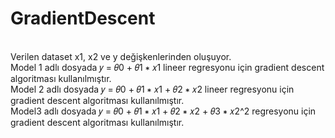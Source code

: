 # GradientDescent
<br/>
Verilen dataset x1, x2 ve y değişkenlerinden oluşuyor.
<br/>
Model 1 adlı dosyada 𝑦 = 𝜃0 + 𝜃1 ∗ 𝑥1 lineer regresyonu için gradient descent algoritması kullanılmıştır.
<br/>
Model 2 adlı dosyada 𝑦 = 𝜃0 + 𝜃1 ∗ 𝑥1 + 𝜃2 ∗ 𝑥2 lineer regresyonu için gradient descent algoritması kullanılmıştır.
<br/>
Model3 adlı dosyada 𝑦 = 𝜃0 + 𝜃1 ∗ 𝑥1 + 𝜃2 ∗ 𝑥2 + 𝜃3 ∗ 𝑥2^2 regresyonu için gradient descent algoritması kullanılmıştır.
